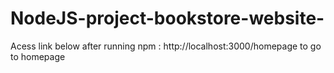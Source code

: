 # NodeJS-project-bookstore-website-
Acess link below after running npm : http://localhost:3000/homepage to go to homepage
